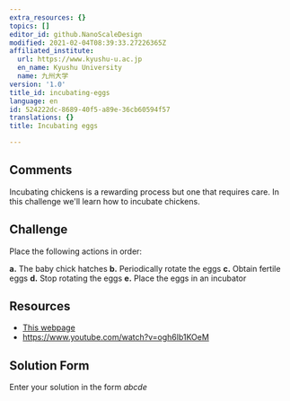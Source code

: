```yaml
---
extra_resources: {}
topics: []
editor_id: github.NanoScaleDesign
modified: 2021-02-04T08:39:33.27226365Z
affiliated_institute:
  url: https://www.kyushu-u.ac.jp
  en_name: Kyushu University
  name: 九州大学
version: '1.0'
title_id: incubating-eggs
language: en
id: 524222dc-8689-40f5-a89e-36cb60594f57
translations: {}
title: Incubating eggs

---
```


## Comments
Incubating chickens is a rewarding process but one that requires care. In this challenge we'll learn how to incubate chickens.


## Challenge
Place the following actions in order:

**a.** The baby chick hatches
**b.** Periodically rotate the eggs
**c.** Obtain fertile eggs
**d.** Stop rotating the eggs
**e.** Place the eggs in an incubator

## Resources
- [This webpage](https://www.purinamills.com/chicken-feed/education/detail/hatching-eggs-at-home-a-21-day-guide-for-baby-chicks)
- https://www.youtube.com/watch?v=ogh6lb1KOeM


## Solution Form
Enter your solution in the form *abcde*

